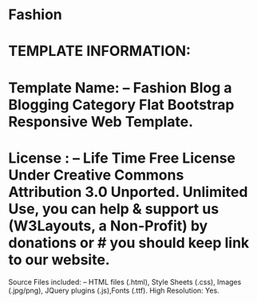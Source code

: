 # Fashion
# TEMPLATE INFORMATION:
# Template Name: – Fashion Blog a Blogging Category Flat Bootstrap Responsive Web Template.
# License : –  Life Time Free License Under Creative Commons Attribution 3.0 Unported. Unlimited Use, you can help & support us (W3Layouts, a Non-Profit) by donations or # you should keep link to our website.
Source Files included: – HTML files (.html), Style Sheets (.css), Images (.jpg/png),
JQuery plugins (.js),Fonts (.ttf).
High Resolution: Yes.
 
